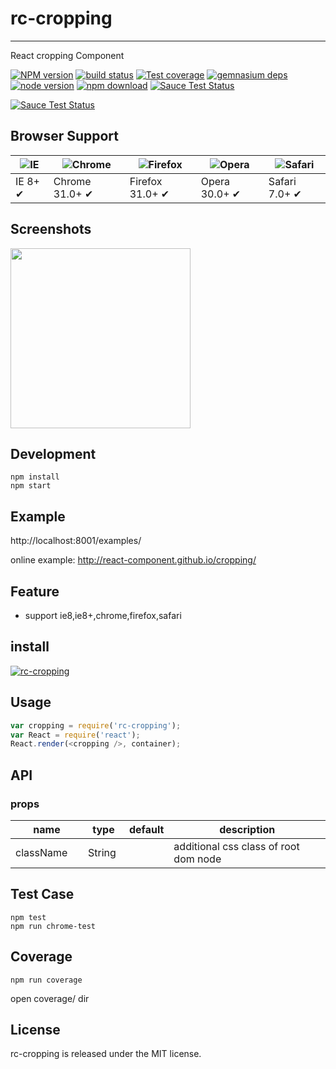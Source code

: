 # rc-cropping
---

React cropping Component


[![NPM version][npm-image]][npm-url]
[![build status][travis-image]][travis-url]
[![Test coverage][coveralls-image]][coveralls-url]
[![gemnasium deps][gemnasium-image]][gemnasium-url]
[![node version][node-image]][node-url]
[![npm download][download-image]][download-url]
[![Sauce Test Status](https://saucelabs.com/buildstatus/rc-cropping)](https://saucelabs.com/u/rc-cropping)

[![Sauce Test Status](https://saucelabs.com/browser-matrix/rc-cropping.svg)](https://saucelabs.com/u/rc-cropping)

[npm-image]: http://img.shields.io/npm/v/rc-cropping.svg?style=flat-square
[npm-url]: http://npmjs.org/package/rc-cropping
[travis-image]: https://img.shields.io/travis/react-component/cropping.svg?style=flat-square
[travis-url]: https://travis-ci.org/react-component/cropping
[coveralls-image]: https://img.shields.io/coveralls/react-component/cropping.svg?style=flat-square
[coveralls-url]: https://coveralls.io/r/react-component/cropping?branch=master
[gemnasium-image]: http://img.shields.io/gemnasium/react-component/cropping.svg?style=flat-square
[gemnasium-url]: https://gemnasium.com/react-component/cropping
[node-image]: https://img.shields.io/badge/node.js-%3E=_0.10-green.svg?style=flat-square
[node-url]: http://nodejs.org/download/
[download-image]: https://img.shields.io/npm/dm/rc-cropping.svg?style=flat-square
[download-url]: https://npmjs.org/package/rc-cropping


## Browser Support

|![IE](https://raw.github.com/alrra/browser-logos/master/internet-explorer/internet-explorer_48x48.png) | ![Chrome](https://raw.github.com/alrra/browser-logos/master/chrome/chrome_48x48.png) | ![Firefox](https://raw.github.com/alrra/browser-logos/master/firefox/firefox_48x48.png) | ![Opera](https://raw.github.com/alrra/browser-logos/master/opera/opera_48x48.png) | ![Safari](https://raw.github.com/alrra/browser-logos/master/safari/safari_48x48.png)|
| --- | --- | --- | --- | --- |
| IE 8+ ✔ | Chrome 31.0+ ✔ | Firefox 31.0+ ✔ | Opera 30.0+ ✔ | Safari 7.0+ ✔ |

## Screenshots

<img src="" width="288"/>


## Development

```
npm install
npm start
```

## Example

http://localhost:8001/examples/


online example: http://react-component.github.io/cropping/


## Feature

* support ie8,ie8+,chrome,firefox,safari


## install


[![rc-cropping](https://nodei.co/npm/rc-cropping.png)](https://npmjs.org/package/rc-cropping)


## Usage

```js
var cropping = require('rc-cropping');
var React = require('react');
React.render(<cropping />, container);
```

## API

### props

<table class="table table-bordered table-striped">
    <thead>
    <tr>
        <th style="width: 100px;">name</th>
        <th style="width: 50px;">type</th>
        <th style="width: 50px;">default</th>
        <th>description</th>
    </tr>
    </thead>
    <tbody>
        <tr>
          <td>className</td>
          <td>String</td>
          <td></td>
          <td>additional css class of root dom node</td>
        </tr>
    </tbody>
</table>


## Test Case

```
npm test
npm run chrome-test
```

## Coverage

```
npm run coverage
```

open coverage/ dir

## License

rc-cropping is released under the MIT license.
